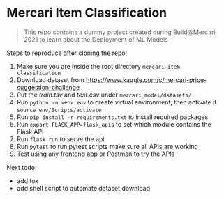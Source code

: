 # Mercari Item Classification

> This repo contains a dummy project created during Build@Mercari 2021
> to learn about the Deployment of ML Models

Steps to reproduce after cloning the repo:
1. Make sure you are inside the root directory `mercari-item-classification`
2. Download dataset from https://www.kaggle.com/c/mercari-price-suggestion-challenge
3. Put the *train.tsv* and *test.csv* under `mercari_model/datasets/`
4. Run `python -m venv env` to create virtual environment, then activate it `source env/Scripts/activate`
5. Run `pip install -r requirements.txt` to install required packages
6. Run `export FLASK_APP=flask_apis` to set which module contains the Flask API
7. Run `flask run` to serve the api
8. Run `pytest` to run pytest scripts make sure all APIs are working
9. Test using any frontend app or Postman to try the APIs

Next todo:
- add tox
- add shell script to automate dataset download